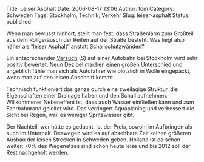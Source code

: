 Title: Leiser Asphalt
Date: 2006-08-17 13:06
Author: tom
Category: Schweden
Tags: Stockholm, Technik, Verkehr
Slug: leiser-asphalt
Status: published

Wenn man bewusst hinhört, stellt man fest, dass Straßenlärm zum Großteil
aus dem Rollgeräusch der Reifen auf der Straße besteht. Was liegt also
näher als “leiser Asphalt” anstatt Schallschutzwänden?

Ein entsprechender
[Versuch](http://www.dn.se/DNet/jsp/polopoly.jsp?d=1064&a=493328&previousRenderType=6)
(S) auf einer Autobahn bei Stockholm wird sehr positiv bewertet. Neun
Dezibel machen einen großen Unterschied und angeblich fühle man sich als
Autofahrer wie plötzlich in Wolle eingepackt, wenn man auf den leisen
Abschnitt kommt.

Technisch funktioniert das ganze durch eine zweilagige Struktur, die
Eigenschaften einer Drainage haben und den Schall aufnehmen.
Willkommener Nebeneffent ist, dass auch Wasser einfließen kann und zum
Fahrbahnrand geleitet wird. Das verringert Aquaplaning und verbessert
die Sicht bei Regen, weil es weniger Spritzwasser gibt.

Der Nachteil, wer hätte es gedacht, ist der Preis, sowohl im Aufbringen
als auch im Unterhalt. Deswegen wird es auf absehbare Zeit keinen
größeren Ausbau der leisen Strecken in Schweden geben. Holland ist da
schon weiter: 70% des Wegenetzes sind schon heute leise und bis 2012
soll der Rest nachgeholt werden.

